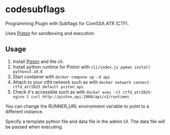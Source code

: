 # codesubflags
Programming Plugin with Subflags for ComSSA ATR (CTF).

Uses [Piston](https://github.com/engineer-man/piston) for sandboxing and execution

## Usage
1. Install [Piston](https://github.com/engineer-man/piston) and the cli.
2. Install python runtime for Piston with `cli/index.js ppman install python=3.10.0`
3. Start container with `docker compose up -d api`
4. Attach to your ctfd network such as with `docker network connect ctfd_atr2025_default piston_api`
5. Check it's accessible such as with `docker exec -it ctfd_atr2025-nginx-1 curl http://piston_api:2000/api/v2/runtimes`

You can change the RUNNER_URL environment variable to point to a different instance.

Specify a template python file and data file in the admin UI. The data file will be passed when executing.
